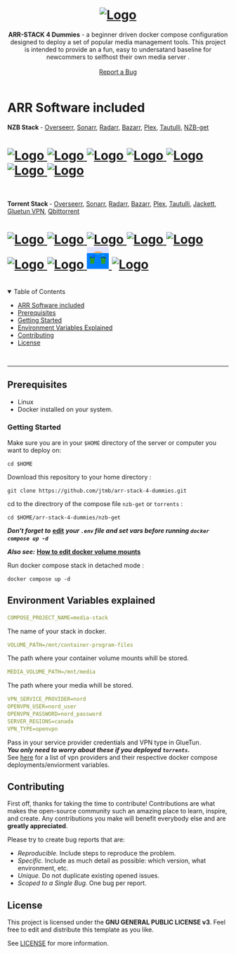 <h1 align="center">
  <a href="https://github.com/jtmb">
    <img src="https://m.media-amazon.com/images/I/81lEZsk5bZL._AC_UF1000,1000_QL80_.jpg" alt="Logo" width="125" height="150">
  </a>
</h1>

<div align="center">
  <b>ARR-STACK 4 Dummies</b> - a beginner driven docker compose configuration designed to deploy a set of popular media management tools.
  This project is intended to provide an a fun, easy to undersatand baseline for newcommers to selfhost their own media server .
  <br />
  <br />
  <a href="https://github.com/jtmb/retropie/issues/new?assignees=&labels=bug&title=bug%3A+">Report a Bug</a>
</div>

<br>

# ARR Software included

<b>NZB Stack </b> -
 [Overseerr](https://overseerr.dev/),
 [Sonarr](https://sonarr.tv/),
 [Radarr](https://radarr.video/),
 [Bazarr](https://www.bazarr.media/),
 [Plex](https://www.plex.tv/),
 [Tautulli](https://tautulli.com/),
 [NZB-get](https://nzbget.net/)



<h1 align="left">
  
  <a href="https://github.com/jtmb/arr-stack-4-dummies?tab=readme-ov-file#arr-software-included">
    <img src="https://user-images.githubusercontent.com/1066576/125193232-b41d8900-e28e-11eb-801b-3b643f672536.png" alt="Logo" width="50" height="50">
    <img src="https://res.cloudinary.com/razordarkamg/image/upload/v1621212884/SonarrV3_pufacd.png" alt="Logo" width="50" height="50">
    <img src="https://static-00.iconduck.com/assets.00/radarr-icon-1845x2048-97le6lim.png" alt="Logo" width="50" height="50">
    <img src="https://static-00.iconduck.com/assets.00/bazarr-icon-1024x1024-r79rssva.png" alt="Logo" width="50" height="50">
    <img src="https://cdn.icon-icons.com/icons2/3053/PNG/512/plex_macos_bigsur_icon_189825.png" alt="Logo" width="50" height="50">
    <img src="https://styles.redditmedia.com/t5_75bbd/styles/communityIcon_dsn6jjf37ja11.png" alt="Logo" width="50" height="50">
    <img src="https://avatars.githubusercontent.com/u/3368377?s=200&v=4" alt="Logo" width="50" height="50">
  </a>
</h1>

<br>

<b>Torrent Stack </b> -
 [Overseerr](https://overseerr.dev/),
 [Sonarr](https://sonarr.tv/),
 [Radarr](https://radarr.video/),
 [Bazarr](https://www.bazarr.media/),
 [Plex](https://www.plex.tv/),
 [Tautulli](https://tautulli.com/),
 [Jackett](https://github.com/Jackett/Jackett),
 [Gluetun VPN](https://github.com/qdm12/gluetun),
 [Qbittorrent](https://docs.linuxserver.io/images/docker-qbittorrent/)

<h1 align="left">
  <a href="https://github.com/jtmb/arr-stack-4-dummies?tab=readme-ov-file#arr-software-included">
    <img src="https://user-images.githubusercontent.com/1066576/125193232-b41d8900-e28e-11eb-801b-3b643f672536.png" alt="Logo" width="50" height="50">
    <img src="https://res.cloudinary.com/razordarkamg/image/upload/v1621212884/SonarrV3_pufacd.png" alt="Logo" width="50" height="50">
    <img src="https://static-00.iconduck.com/assets.00/radarr-icon-1845x2048-97le6lim.png" alt="Logo" width="50" height="50">
    <img src="https://static-00.iconduck.com/assets.00/bazarr-icon-1024x1024-r79rssva.png" alt="Logo" width="50" height="50">
    <img src="https://cdn.icon-icons.com/icons2/3053/PNG/512/plex_macos_bigsur_icon_189825.png" alt="Logo" width="50" height="50">
    <img src="https://styles.redditmedia.com/t5_75bbd/styles/communityIcon_dsn6jjf37ja11.png" alt="Logo" width="50" height="50">
    <img src="https://user-images.githubusercontent.com/27040483/28728094-99f3e3f6-73c7-11e7-8f8d-28912dc6ac0d.png" alt="Logo" width="50" height="50">
    <img src="https://raw.githubusercontent.com/qdm12/gluetun/master/title.svg" alt="Logo" width="50" height="50">
    <img src="https://upload.wikimedia.org/wikipedia/commons/thumb/6/66/New_qBittorrent_Logo.svg/1200px-New_qBittorrent_Logo.svg.png" alt="Logo" width="50" height="50">
  </a>
</h1>




<br>
<details open="open">
<summary>Table of Contents</summary>

- [ARR Software included](#arr-software-included)
- [Prerequisites](#prerequisites)
- [Getting Started](#getting-started) 
- [Environment Variables Explained](#environment-variables-explained)
- [Contributing](#contributing)
- [License](#license)

</details>
<br>

---

## Prerequisites
- Linux
- Docker installed on your system.

### Getting Started

Make sure you are in your ``$HOME`` directory of the server or computer you want to deploy on:

```shell 
cd $HOME
```

Download this repository to your home directory :


```shell
git clone https://github.com/jtmb/arr-stack-4-dummies.git
```

cd to the directrory of the compose file ``nzb-get`` or ``torrents`` :

```shell
cd $HOME/arr-stack-4-dummies/nzb-get
```

***Don't forget to*** **[edit](how-to/edit-env-files.md)** ***your ``.env`` file and set vars before running ``docker compose up -d``***

***Also see:*** **[How to edit docker volume mounts](how-to/add-media-volume-mounts.md)**

Run docker compose stack in detached mode :
```shell
docker compose up -d
```

## Environment Variables explained
```yml
COMPOSE_PROJECT_NAME=media-stack
```  
The name of your stack in docker.

```yml
VOLUME_PATH=/mnt/container-program-files
```  
The path where your container volume mounts whill be stored. 

```yml
MEDIA_VOLUME_PATH=/mnt/media
```  
The path where your media whill be stored. 

```yml
VPN_SERVICE_PROVIDER=nord
OPENVPN_USER=nord_user
OPENVPN_PASSWORD=nord_password
SERVER_REGIONS=canada
VPN_TYPE=openvpn
```
Pass in your service provider credentials and VPN type in GlueTun.     
***You only need to worry about these if you deployed ``torrents``.***  
See [here](https://github.com/qdm12/gluetun-wiki/tree/main/setup/providers) for a list of vpn providers and their respective docker compose deployments/enviorment variables.


## Contributing

First off, thanks for taking the time to contribute! Contributions are what makes the open-source community such an amazing place to learn, inspire, and create. Any contributions you make will benefit everybody else and are **greatly appreciated**.

Please try to create bug reports that are:

- _Reproducible._ Include steps to reproduce the problem.
- _Specific._ Include as much detail as possible: which version, what environment, etc.
- _Unique._ Do not duplicate existing opened issues.
- _Scoped to a Single Bug._ One bug per report.

## License

This project is licensed under the **GNU GENERAL PUBLIC LICENSE v3**. Feel free to edit and distribute this template as you like.

See [LICENSE](LICENSE) for more information. 

